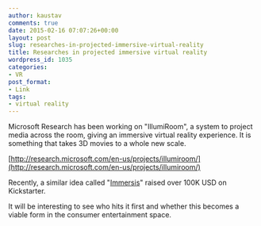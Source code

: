 ```yaml
---
author: kaustav
comments: true
date: 2015-02-16 07:07:26+00:00
layout: post
slug: researches-in-projected-immersive-virtual-reality
title: Researches in projected immersive virtual reality
wordpress_id: 1035
categories:
- VR
post_format:
- Link
tags:
- virtual reality
---
```


Microsoft Research has been working on "IllumiRoom", a system to project media across the room, giving an immersive virtual reality experience. It is something that takes 3D movies to a whole new scale.

[http://research.microsoft.com/en-us/projects/illumiroom/](http://research.microsoft.com/en-us/projects/illumiroom/)

Recently, a similar idea called "[Immersis](https://www.kickstarter.com/projects/catopsys/immersis)" raised over 100K USD on Kickstarter.

It will be interesting to see who hits it first and whether this becomes a viable form in the consumer entertainment space.
